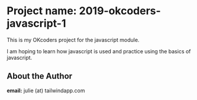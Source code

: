 # Project name: 2019-okcoders-javascript-1

This is my OKcoders project for the javascript module.

I am hoping to learn how javascript is used and practice using the basics of javascript.

## About the Author

**email:** julie (at) tailwindapp.com